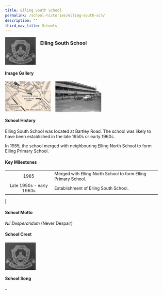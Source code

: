 ```yaml
---
title: Elling South School
permalink: /school-histories/elling-south-sch/
description: ""
third_nav_title: Schools
---
```

<img src="/images/ellingsouthsch1.png" style="width:20%;margin-right:15px;" align = "left">

### **Elling South School**

<br clear="left">

#### **Image Gallery**

<p><a href="/images/ellingsouthsch2.jpg">  
<img src="/images/ellingsouthsch2.jpg" style="width:30%;margin-right:15px;" align = "left">
</a></p>

<p><a href="/images/ellingsouthsch3.jpg">  
<img src="/images/ellingsouthsch3.jpg" style="width:30%;margin-right:15px;" align = "left">
</a></p>

<br clear="left">

#### **School History**
Elling South School was located at Bartley Road. The school was likely to have been established in the late 1950s or early 1960s.   
  
In 1985, the school merged with neighbouring Elling North School to form Elling Primary School.

#### **Key Milestones**

|  |  |
|:---:|---|
| 1985 | Merged with Elling North School to form Elling Primary School. |
| Late 1950s - early 1960s | Establishment of Elling South School. |
|

#### **School Motto**
_Nil Desperandum_ (Never Despair)

#### **School Crest**
<img src="/images/ellingsouthsch1.png" style="width:20%;margin-right:15px;" align = "left">

<br clear="left">

#### **School Song**
\-